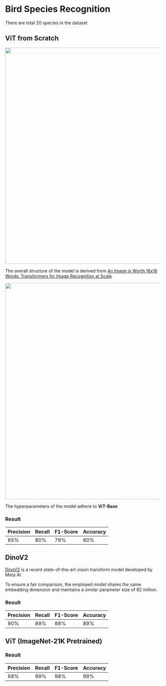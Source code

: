 # Bird Species Recognition

There are total 20 species in the dataset

## ViT from Scratch
<img src="https://github.com/dchung1209/ViT-Bird-Recognition/assets/121478848/5e48e44e-dbcc-416c-8898-3aba331a82ce" width="700">

The overall structure of the model is derived from [An Image is Worth 16x16 Words: Transformers for Image Recognition at Scale](https://arxiv.org/abs/2010.11929)


<img src="https://github.com/dchung1209/ViT-Bird-Recognition/assets/121478848/cd522330-dfd0-40b5-89c2-6e916776aca4" width="700">

The hyperparameters of the model adhere to **ViT-Base**

### Result

| Precision | Recall | F1-Score | Accuracy |
| --------- | ------ | -------- | -------- |
| 85%       | 80%    | 79%      | 80%      |



## DinoV2 

[DinoV2](https://ai.meta.com/blog/dino-v2-computer-vision-self-supervised-learning/) is a recent state-of-the-art vision transform model developed by Meta AI.

To ensure a fair comparison, the employed model shares the same embedding dimension and maintains a similar parameter size of 82 million.

### Result 

| Precision | Recall | F1-Score | Accuracy |
| --------- | ------ | -------- | -------- |
| 90%       | 89%    | 88%      | 89%      |


## ViT (ImageNet-21K Pretrained)

### Result

| Precision | Recall | F1-Score | Accuracy |
| --------- | ------ | -------- | -------- |
| 98%       | 99%    | 98%      | 99%      |

